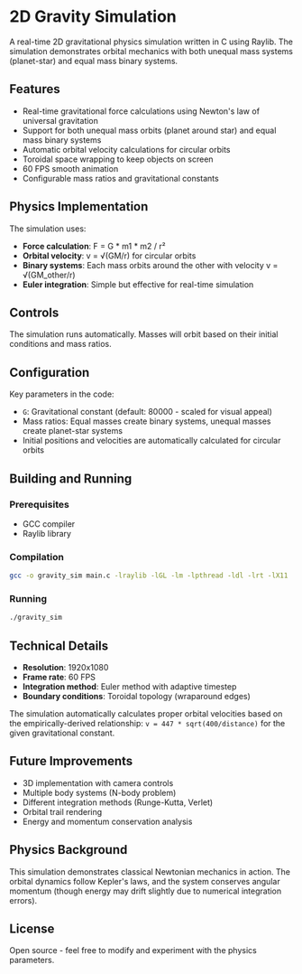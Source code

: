 # 2D Gravity Simulation

A real-time 2D gravitational physics simulation written in C using Raylib. The simulation demonstrates orbital mechanics with both unequal mass systems (planet-star) and equal mass binary systems.

## Features

- Real-time gravitational force calculations using Newton's law of universal gravitation
- Support for both unequal mass orbits (planet around star) and equal mass binary systems
- Automatic orbital velocity calculations for circular orbits
- Toroidal space wrapping to keep objects on screen
- 60 FPS smooth animation
- Configurable mass ratios and gravitational constants

## Physics Implementation

The simulation uses:
- **Force calculation**: F = G * m1 * m2 / r²
- **Orbital velocity**: v = √(GM/r) for circular orbits
- **Binary systems**: Each mass orbits around the other with velocity v = √(GM_other/r)
- **Euler integration**: Simple but effective for real-time simulation

## Controls

The simulation runs automatically. Masses will orbit based on their initial conditions and mass ratios.

## Configuration

Key parameters in the code:
- `G`: Gravitational constant (default: 80000 - scaled for visual appeal)
- Mass ratios: Equal masses create binary systems, unequal masses create planet-star systems
- Initial positions and velocities are automatically calculated for circular orbits

## Building and Running

### Prerequisites
- GCC compiler
- Raylib library

### Compilation
```bash
gcc -o gravity_sim main.c -lraylib -lGL -lm -lpthread -ldl -lrt -lX11
```

### Running
```bash
./gravity_sim
```

## Technical Details

- **Resolution**: 1920x1080
- **Frame rate**: 60 FPS
- **Integration method**: Euler method with adaptive timestep
- **Boundary conditions**: Toroidal topology (wraparound edges)

The simulation automatically calculates proper orbital velocities based on the empirically-derived relationship: `v = 447 * sqrt(400/distance)` for the given gravitational constant.

## Future Improvements

- 3D implementation with camera controls
- Multiple body systems (N-body problem)
- Different integration methods (Runge-Kutta, Verlet)
- Orbital trail rendering
- Energy and momentum conservation analysis

## Physics Background

This simulation demonstrates classical Newtonian mechanics in action. The orbital dynamics follow Kepler's laws, and the system conserves angular momentum (though energy may drift slightly due to numerical integration errors).

## License

Open source - feel free to modify and experiment with the physics parameters.
